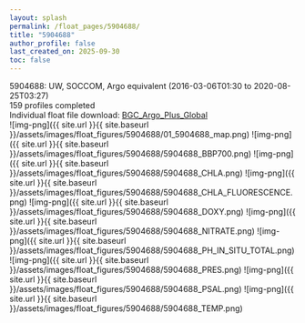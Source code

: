 ```yaml
---
layout: splash
permalink: /float_pages/5904688/
title: "5904688"
author_profile: false
last_created_on: 2025-09-30
toc: false
---
```

 
5904688: UW, SOCCOM, Argo equivalent (2016-03-06T01:30 to 2020-08-25T03:27)\
159 profiles completed\
Individual float file download: [BGC_Argo_Plus_Global](https://ftp.soest.hawaii.edu/bgc_argo_plus/Individual_Floats/outliers_removed/5904688_Sprof_processed.nc)\
![img-png]({{ site.url }}{{ site.baseurl }}/assets/images/float_figures/5904688/01_5904688_map.png)
![img-png]({{ site.url }}{{ site.baseurl }}/assets/images/float_figures/5904688/5904688_BBP700.png)
![img-png]({{ site.url }}{{ site.baseurl }}/assets/images/float_figures/5904688/5904688_CHLA.png)
![img-png]({{ site.url }}{{ site.baseurl }}/assets/images/float_figures/5904688/5904688_CHLA_FLUORESCENCE.png)
![img-png]({{ site.url }}{{ site.baseurl }}/assets/images/float_figures/5904688/5904688_DOXY.png)
![img-png]({{ site.url }}{{ site.baseurl }}/assets/images/float_figures/5904688/5904688_NITRATE.png)
![img-png]({{ site.url }}{{ site.baseurl }}/assets/images/float_figures/5904688/5904688_PH_IN_SITU_TOTAL.png)
![img-png]({{ site.url }}{{ site.baseurl }}/assets/images/float_figures/5904688/5904688_PRES.png)
![img-png]({{ site.url }}{{ site.baseurl }}/assets/images/float_figures/5904688/5904688_PSAL.png)
![img-png]({{ site.url }}{{ site.baseurl }}/assets/images/float_figures/5904688/5904688_TEMP.png)
